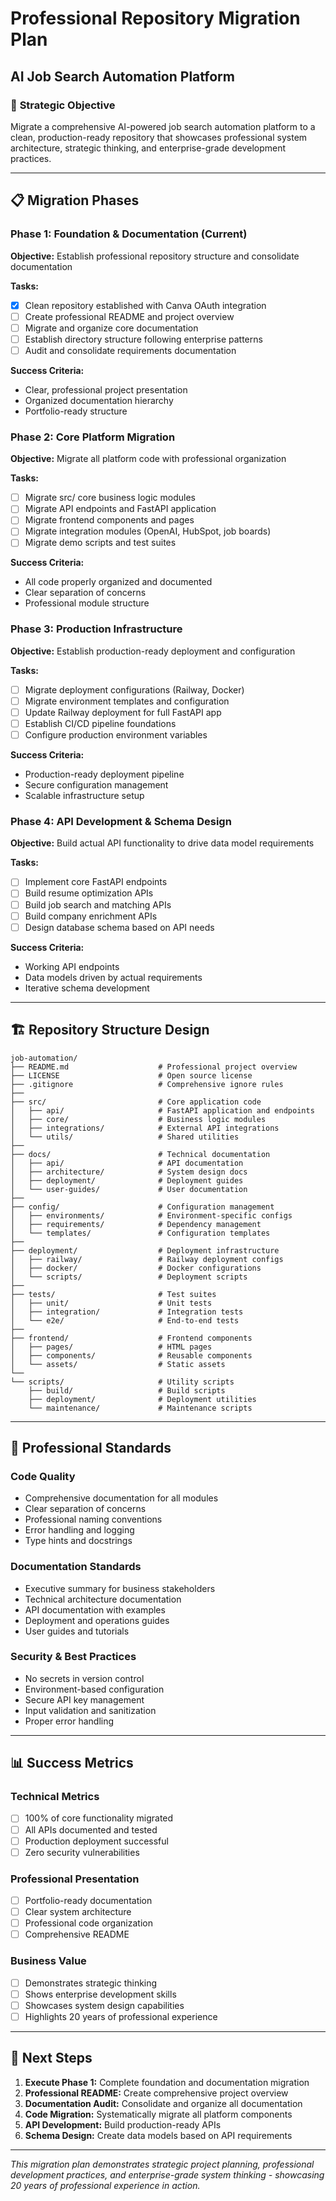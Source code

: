 # Professional Repository Migration Plan

## AI Job Search Automation Platform

### 🎯 **Strategic Objective**
Migrate a comprehensive AI-powered job search automation platform to a clean, production-ready repository that showcases professional system architecture, strategic thinking, and enterprise-grade development practices.

---

## 📋 **Migration Phases**

### **Phase 1: Foundation & Documentation (Current)**

**Objective:** Establish professional repository structure and consolidate documentation

**Tasks:**

- [x] Clean repository established with Canva OAuth integration
- [ ] Create professional README and project overview
- [ ] Migrate and organize core documentation
- [ ] Establish directory structure following enterprise patterns
- [ ] Audit and consolidate requirements documentation

**Success Criteria:**

- Clear, professional project presentation
- Organized documentation hierarchy
- Portfolio-ready structure

### **Phase 2: Core Platform Migration**

**Objective:** Migrate all platform code with professional organization

**Tasks:**

- [ ] Migrate src/ core business logic modules
- [ ] Migrate API endpoints and FastAPI application
- [ ] Migrate frontend components and pages
- [ ] Migrate integration modules (OpenAI, HubSpot, job boards)
- [ ] Migrate demo scripts and test suites

**Success Criteria:**

- All code properly organized and documented
- Clear separation of concerns
- Professional module structure

### **Phase 3: Production Infrastructure**

**Objective:** Establish production-ready deployment and configuration

**Tasks:**

- [ ] Migrate deployment configurations (Railway, Docker)
- [ ] Migrate environment templates and configuration
- [ ] Update Railway deployment for full FastAPI app
- [ ] Establish CI/CD pipeline foundations
- [ ] Configure production environment variables

**Success Criteria:**

- Production-ready deployment pipeline
- Secure configuration management
- Scalable infrastructure setup

### **Phase 4: API Development & Schema Design**

**Objective:** Build actual API functionality to drive data model requirements

**Tasks:**

- [ ] Implement core FastAPI endpoints
- [ ] Build resume optimization APIs
- [ ] Build job search and matching APIs
- [ ] Build company enrichment APIs
- [ ] Design database schema based on API needs

**Success Criteria:**

- Working API endpoints
- Data models driven by actual requirements
- Iterative schema development

---

## 🏗️ **Repository Structure Design**

```text
job-automation/
├── README.md                    # Professional project overview
├── LICENSE                      # Open source license
├── .gitignore                   # Comprehensive ignore rules
├── 
├── src/                         # Core application code
│   ├── api/                     # FastAPI application and endpoints
│   ├── core/                    # Business logic modules
│   ├── integrations/            # External API integrations
│   └── utils/                   # Shared utilities
├── 
├── docs/                        # Technical documentation
│   ├── api/                     # API documentation
│   ├── architecture/            # System design docs
│   ├── deployment/              # Deployment guides
│   └── user-guides/             # User documentation
├── 
├── config/                      # Configuration management
│   ├── environments/            # Environment-specific configs
│   ├── requirements/            # Dependency management
│   └── templates/               # Configuration templates
├── 
├── deployment/                  # Deployment infrastructure
│   ├── railway/                 # Railway deployment configs
│   ├── docker/                  # Docker configurations
│   └── scripts/                 # Deployment scripts
├── 
├── tests/                       # Test suites
│   ├── unit/                    # Unit tests
│   ├── integration/             # Integration tests
│   └── e2e/                     # End-to-end tests
├── 
├── frontend/                    # Frontend components
│   ├── pages/                   # HTML pages
│   ├── components/              # Reusable components
│   └── assets/                  # Static assets
└── 
└── scripts/                     # Utility scripts
    ├── build/                   # Build scripts
    ├── deployment/              # Deployment utilities
    └── maintenance/             # Maintenance scripts
```

---

## 🎯 **Professional Standards**

### **Code Quality**

- Comprehensive documentation for all modules
- Clear separation of concerns
- Professional naming conventions
- Error handling and logging
- Type hints and docstrings

### **Documentation Standards**

- Executive summary for business stakeholders
- Technical architecture documentation
- API documentation with examples
- Deployment and operations guides
- User guides and tutorials

### **Security & Best Practices**

- No secrets in version control
- Environment-based configuration
- Secure API key management
- Input validation and sanitization
- Proper error handling

---

## 📊 **Success Metrics**

### **Technical Metrics**

- [ ] 100% of core functionality migrated
- [ ] All APIs documented and tested
- [ ] Production deployment successful
- [ ] Zero security vulnerabilities

### **Professional Presentation**

- [ ] Portfolio-ready documentation
- [ ] Clear system architecture
- [ ] Professional code organization
- [ ] Comprehensive README

### **Business Value**

- [ ] Demonstrates strategic thinking
- [ ] Shows enterprise development skills
- [ ] Showcases system design capabilities
- [ ] Highlights 20 years of professional experience

---

## 🚀 **Next Steps**

1. **Execute Phase 1:** Complete foundation and documentation migration
2. **Professional README:** Create comprehensive project overview
3. **Documentation Audit:** Consolidate and organize all documentation
4. **Code Migration:** Systematically migrate all platform components
5. **API Development:** Build production-ready APIs
6. **Schema Design:** Create data models based on API requirements

---

*This migration plan demonstrates strategic project planning, professional development practices, and enterprise-grade system thinking - showcasing 20 years of professional experience in action.*
